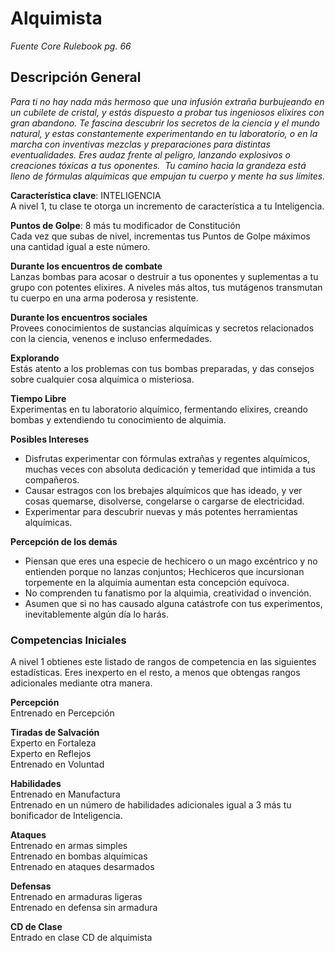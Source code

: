 # Alquimista
*Fuente Core Rulebook pg. 66*
## Descripción General
*Para ti no hay nada más hermoso que una infusión extraña burbujeando en un cubilete de cristal, y estás dispuesto a probar tus ingeniosos elixires con gran abandono. Te fascina descubrir los secretos de la ciencia y el mundo natural, y estas constantemente experimentando en tu laboratorio, o en la marcha con inventivas mezclas y preparaciones para distintas eventualidades. Eres audaz frente al peligro, lanzando explosivos o creaciones tóxicas a tus oponentes. 
Tu camino hacia la grandeza está lleno de fórmulas alquímicas que empujan tu cuerpo y mente ha sus límites.*

**Característica clave**: INTELIGENCIA  
A nivel 1, tu clase te otorga un incremento de característica a tu Inteligencia.

**Puntos de Golpe**: 8 más tu modificador de Constitución  
Cada vez que subas de nivel, incrementas tus Puntos de Golpe máximos una cantidad igual a este número. 

**Durante los encuentros de combate**  
Lanzas bombas para acosar o destruir a tus oponentes y suplementas a tu grupo con potentes elixires. A niveles más altos, tus mutágenos transmutan tu cuerpo en una arma poderosa y resistente. 

**Durante los encuentros sociales**  
Provees conocimientos de sustancias alquímicas y secretos relacionados con la ciencia, venenos e incluso enfermedades. 

**Explorando**  
Estás atento a los problemas con tus bombas preparadas, y das consejos sobre cualquier cosa alquímica o misteriosa.

**Tiempo Libre**  
Experimentas en tu laboratorio alquímico, fermentando elixires, creando bombas y extendiendo tu conocimiento de alquimia.

**Posibles Intereses**  
* Disfrutas experimentar con fórmulas extrañas y regentes alquímicos, muchas veces con absoluta dedicación y temeridad que intimida a tus compañeros.
* Causar estragos con los brebajes alquímicos que has ideado, y ver cosas quemarse, disolverse, congelarse o cargarse de electricidad.  
* Experimentar para descubrir nuevas y más potentes herramientas alquímicas.

**Percepción de los demás**  
* Piensan que eres una especie de hechicero o un mago excéntrico y no entienden porque no lanzas conjuntos; Hechiceros que incursionan torpemente en la alquimia aumentan esta concepción equívoca. 
* No comprenden tu fanatismo por la alquimia, creatividad o invención. 
* Asumen que si no has causado alguna catástrofe con tus experimentos, inevitablemente algún día lo harás. 

### Competencias Iniciales
A nivel 1 obtienes este listado de rangos de competencia en las siguientes estadísticas. Eres inexperto en el resto, a menos que obtengas rangos adicionales mediante otra manera.  

**Percepción**  
Entrenado en Percepción 

**Tiradas de Salvación**  
Experto en Fortaleza  
Experto en Reflejos  
Entrenado en Voluntad  

**Habilidades**  
Entrenado en Manufactura  
Entrenado en un número de habilidades adicionales igual a 3 más tu bonificador de Inteligencia.  

**Ataques**  
Entrenado en armas simples  
Entrenado en bombas alquímicas  
Entrenado en ataques desarmados  

**Defensas**  
Entrenado en armaduras ligeras  
Entrenado en defensa sin armadura  

**CD de Clase**  
Entrado en clase CD de alquimista  
